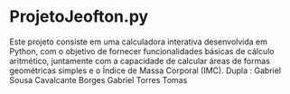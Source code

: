 # ProjetoJeofton.py
Este projeto consiste em uma calculadora interativa desenvolvida em Python, com o objetivo de fornecer funcionalidades básicas de cálculo aritmético, juntamente com a capacidade de calcular áreas de formas geométricas simples e o Índice de Massa Corporal (IMC).
Dupla : Gabriel Sousa Cavalcante Borges Gabriel Torres Tomas  
